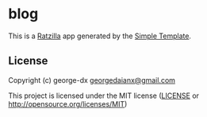 # blog

This is a [Ratzilla] app generated by the [Simple Template].

[Ratzilla]: https://github.com/orhun/ratzilla
[Simple Template]: https://github.com/orhun/ratzilla/tree/main/templates/simple

## License

Copyright (c) george-dx <georgedaianx@gmail.com>

This project is licensed under the MIT license ([LICENSE] or <http://opensource.org/licenses/MIT>)

[LICENSE]: LICENSE
